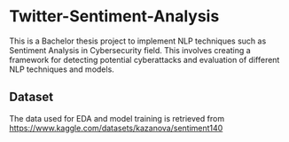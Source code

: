 # Twitter-Sentiment-Analysis
This is a Bachelor thesis project to implement NLP techniques such as Sentiment Analysis in Cybersecurity field. This involves creating a framework for detecting potential cyberattacks and evaluation of different NLP techniques and models.

## Dataset
The data used for EDA and model training is retrieved from https://www.kaggle.com/datasets/kazanova/sentiment140
